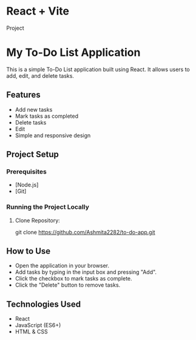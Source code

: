 # React + Vite

Project

# My To-Do List Application

This is a simple To-Do List application built using React. It allows users to add, edit, and delete tasks.

## Features
- Add new tasks
- Mark tasks as completed
- Delete tasks
- Edit
- Simple and responsive design

## Project Setup

### Prerequisites

- [Node.js]
- [Git]

### Running the Project Locally

1. Clone Repository:
 
   git clone https://github.com/Ashmita2282/to-do-app.git
  
## How to Use

- Open the application in your browser.
- Add tasks by typing in the input box and pressing "Add".
- Click the checkbox to mark tasks as complete.
- Click the "Delete" button to remove tasks.

## Technologies Used

- React
- JavaScript (ES6+)
- HTML & CSS

